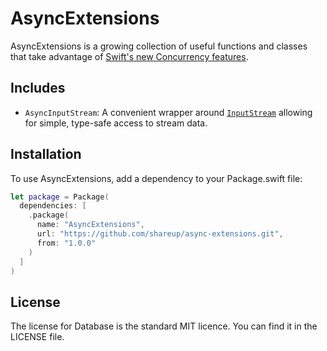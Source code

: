 # AsyncExtensions

AsyncExtensions is a growing collection of useful functions and classes that take advantage of [Swift's new Concurrency features](https://developer.apple.com/documentation/swift/swift_standard_library/concurrency).

## Includes

- `AsyncInputStream`: A convenient wrapper around [`InputStream`](https://developer.apple.com/documentation/foundation/inputstream) allowing for simple, type-safe access to stream data.

## Installation

To use AsyncExtensions, add a dependency to your Package.swift file:

```swift
let package = Package(
  dependencies: [
    .package(
      name: "AsyncExtensions",
      url: "https://github.com/shareup/async-extensions.git",
      from: "1.0.0"
    )
  ]
)
```

## License

The license for Database is the standard MIT licence. You can find it in the LICENSE file.
